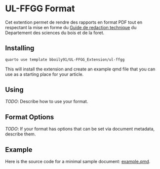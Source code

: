 # UL-FFGG Format

Cet extention permet de rendre des rapports en format PDF tout en respectant la mise en forme du [Guide de redaction technique](Guide_de_redaction_2012.pdf) du Departement des sciences du bois et de la foret.

## Installing

```bash
quarto use template bboily91/UL-FFGG_Extension/ul-ffgg
```

This will install the extension and create an example qmd file that you can use as a starting place for your article.

## Using

*TODO*: Describe how to use your format.

## Format Options

*TODO*: If your format has options that can be set via document metadata, describe them.

## Example

Here is the source code for a minimal sample document: [example.qmd](example.qmd).

